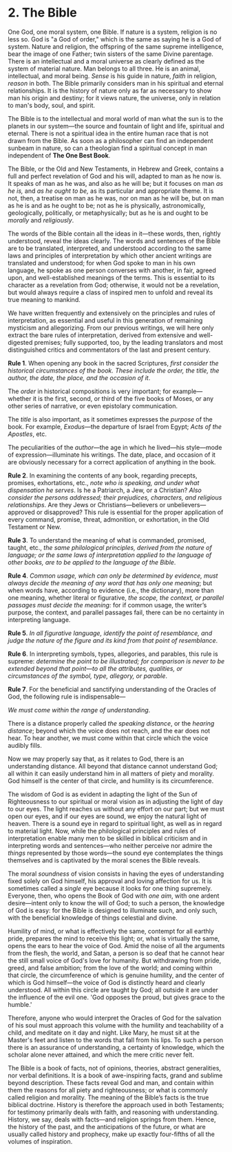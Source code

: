 # 2. The Bible

One God, one moral system, one Bible. If nature is a system, religion is no less so. God is "a God of order," which is the same as saying he is a God of system. Nature and religion, the offspring of the same supreme intelligence, bear the image of one Father; twin sisters of the same Divine parentage. There is an intellectual and a moral universe as clearly defined as the system of material nature. Man belongs to all three. He is an animal, intellectual, and moral being. *Sense* is his guide in nature, *faith* in religion, *reason* in both. The Bible primarily considers man in his spiritual and eternal relationships. It is the history of nature only as far as necessary to show man his origin and destiny; for it views nature, the universe, only in relation to man's body, soul, and spirit.

The Bible is to the intellectual and moral world of man what the sun is to the planets in our system—the source and fountain of light and life, spiritual and eternal. There is not a spiritual idea in the entire human race that is not drawn from the Bible. As soon as a philosopher can find an independent sunbeam in nature, so can a theologian find a spiritual concept in man independent of **The One Best Book**.

The Bible, or the Old and New Testaments, in Hebrew and Greek, contains a full and perfect revelation of God and his will, adapted to man as he now is. It speaks of man as he was, and also as he will be; but it focuses on man *as he is,* and *as he ought to be,* as its particular and appropriate theme. It is not, then, a treatise on man as he was, nor on man as he will be, but on man as he is and as he ought to be; not as he is physically, astronomically, geologically, politically, or metaphysically; but as he is and ought to be *morally* and *religiously*.

The words of the Bible contain all the ideas in it—these words, then, rightly understood, reveal the ideas clearly. The words and sentences of the Bible are to be translated, interpreted, and understood according to the same laws and principles of interpretation by which other ancient writings are translated and understood; for when God spoke to man in his own language, he spoke as one person converses with another, in fair, agreed upon, and well-established meanings of the terms. This is essential to its character as a revelation from God; otherwise, it would not be a revelation, but would always require a class of inspired men to unfold and reveal its true meaning to mankind.

We have written frequently and extensively on the principles and rules of interpretation, as essential and useful in this generation of remaining mysticism and allegorizing. From our previous writings, we will here only extract the bare rules of interpretation, derived from extensive and well-digested premises; fully supported, too, by the leading translators and most distinguished critics and commentators of the last and present century.

**Rule 1**. When opening any book in the sacred Scriptures, *first consider the historical circumstances of the book. These include the order, the title, the author, the date, the place, and the occasion of it*.

The *order* in historical compositions is very important; for example—whether it is the first, second, or third of the five books of Moses, or any other series of narrative, or even epistolary communication.

The *title* is also important, as it sometimes expresses the *purpose* of the book. For example, *Exodus*—the departure of Israel from Egypt; *Acts of the Apostles*, etc.

The peculiarities of the *author*—the age in which he lived—his style—mode of expression—illuminate his writings. The date, place, and occasion of it are obviously necessary for a correct application of anything in the book.

**Rule 2**. In examining the contents of any book, regarding precepts, promises, exhortations, etc., *note who is speaking, and under what dispensation he serves*. Is he a Patriarch, a Jew, or a Christian? *Also consider the persons addressed; their prejudices, characters, and religious relationships*. Are they Jews or Christians—believers or unbelievers—approved or disapproved? This rule is essential for the proper application of every command, promise, threat, admonition, or exhortation, in the Old Testament or New.

**Rule 3**. To understand the meaning of what is commanded, promised, taught, etc., *the same philological principles, derived from the nature of language; or the same laws of interpretation applied to the language of other books, are to be applied to the language of the Bible*.

**Rule 4**. *Common usage, which can only be determined by evidence, must always decide the meaning of any word that has only one meaning*; but when words have, according to evidence (i.e., the dictionary), more than one meaning, whether literal or figurative, *the scope, the context, or parallel passages must decide the meaning:* for if common usage, the writer’s purpose, the context, and parallel passages fail, there can be no certainty in interpreting language.

**Rule 5**. *In all figurative language, identify the point of resemblance, and judge the nature of the figure and its kind from that point of resemblance*.

**Rule 6**. In interpreting symbols, types, allegories, and parables, this rule is supreme: *determine the point to be illustrated; for comparison is never to be extended beyond that point—to all the attributes, qualities, or circumstances of the symbol, type, allegory, or parable*.

**Rule 7**. For the beneficial and sanctifying understanding of the Oracles of God, the following rule is indispensable—

*We must come within the range of understanding*.

There is a distance properly called *the speaking distance*, or the *hearing distance*; beyond which the voice does not reach, and the ear does not hear. To hear another, we must come within that circle which the voice audibly fills.

Now we may properly say that, as it relates to God, there is an understanding distance. All beyond that distance cannot understand God; all within it can easily understand him in all matters of piety and morality. God himself is the center of that circle, and humility is its circumference.

The wisdom of God is as evident in adapting the light of the Sun of Righteousness to our spiritual or moral vision as in adjusting the light of day to our eyes. The light reaches us without any effort on our part; but we must open our eyes, and if our eyes are sound, we enjoy the natural light of heaven. There is a sound eye in regard to spiritual light, as well as in regard to material light. Now, while the philological principles and rules of interpretation enable many men to be skilled in biblical criticism and in interpreting words and sentences—who neither perceive nor admire the *things* represented by those words—the sound eye contemplates the things themselves and is captivated by the moral scenes the Bible reveals.

The moral *soundness* of vision consists in having the eyes of understanding fixed solely on God himself, his approval and loving affection for us. It is sometimes called a *single* eye because it looks for one thing supremely. Everyone, then, who opens the Book of God with *one aim*, with one ardent desire—intent only to know the will of God; to such a person, the knowledge of God is easy: for the Bible is designed to illuminate such, and only such, with the beneficial knowledge of things celestial and divine.

Humility of mind, or what is effectively the same, contempt for all earthly pride, prepares the mind to receive this light; or, what is virtually the same, opens the ears to hear the voice of God. Amid the noise of all the arguments from the flesh, the world, and Satan, a person is so deaf that he cannot hear the still small voice of God's love for humanity. But withdrawing from pride, greed, and false ambition; from the love of the world; and coming within that circle, the circumference of which is genuine humility, and the center of which is God himself—the voice of God is distinctly heard and clearly understood. All within this circle are taught by God; all outside it are under the influence of the evil one. 'God opposes the proud, but gives grace to the humble.'

Therefore, anyone who would interpret the Oracles of God for the salvation of his soul must approach this volume with the humility and teachability of a child, and meditate on it day and night. Like Mary, he must sit at the Master's feet and listen to the words that fall from his lips. To such a person there is an assurance of understanding, a certainty of knowledge, which the scholar alone never attained, and which the mere critic never felt.

The Bible is a book of facts, not of opinions, theories, abstract generalities, nor verbal definitions. It is a book of awe-inspiring facts, grand and sublime beyond description. These facts reveal God and man, and contain within them the reasons for all piety and righteousness; or what is commonly called religion and morality. The meaning of the Bible’s facts is the true biblical doctrine. History is therefore the approach used in both Testaments; for testimony primarily deals with faith, and reasoning with understanding. History, we say, deals with facts—and religion springs from them. Hence, the history of the past, and the anticipations of the future, or what are usually called history and prophecy, make up exactly four-fifths of all the volumes of inspiration.
